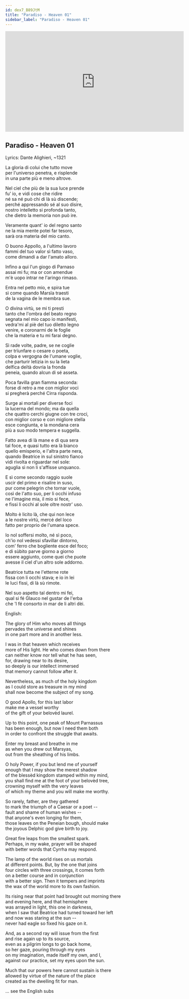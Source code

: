 ```yaml
---
id: dex7_B89JtM
title: "Paradiso - Heaven 01"
sidebar_label: "Paradiso - Heaven 01"
---
```


<div class="video-float-container">
  <iframe
    width="560"
    height="315"
    src="https://www.youtube.com/embed/dex7_B89JtM"
    title="YouTube video player"
    frameborder="0"
    allow="accelerometer; autoplay; clipboard-write; encrypted-media; gyroscope; picture-in-picture; web-share"
    referrerpolicy="strict-origin-when-cross-origin"
    allowfullscreen
  ></iframe>
</div>

## Paradiso - Heaven 01

Lyrics: Dante Alighieri, ~1321

La gloria di colui che tutto move  
per l'universo penetra, e risplende  
in una parte più e meno altrove.

Nel ciel che più de la sua luce prende  
fu' io, e vidi cose che ridire  
né sa né può chi di là sù discende;  
perché appressando sé al suo disire,  
nostro intelletto si profonda tanto,  
che dietro la memoria non può ire.

Veramente quant' io del regno santo  
ne la mia mente potei far tesoro,  
sarà ora materia del mio canto.

O buono Appollo, a l'ultimo lavoro  
fammi del tuo valor sì fatto vaso,  
come dimandi a dar l'amato alloro.

Infino a qui l'un giogo di Parnaso  
assai mi fu; ma or con amendue  
m'è uopo intrar ne l'aringo rimaso.

Entra nel petto mio, e spira tue  
sì come quando Marsïa traesti  
de la vagina de le membra sue.

O divina virtù, se mi ti presti  
tanto che l'ombra del beato regno  
segnata nel mio capo io manifesti,  
vedra'mi al piè del tuo diletto legno  
venire, e coronarmi de le foglie  
che la materia e tu mi farai degno.

Sì rade volte, padre, se ne coglie  
per trïunfare o cesare o poeta,  
colpa e vergogna de l'umane voglie,  
che parturir letizia in su la lieta  
delfica deïtà dovria la fronda  
peneia, quando alcun di sé asseta.

Poca favilla gran fiamma seconda:  
forse di retro a me con miglior voci  
si pregherà perché Cirra risponda.

Surge ai mortali per diverse foci  
la lucerna del mondo; ma da quella  
che quattro cerchi giugne con tre croci,  
con miglior corso e con migliore stella  
esce congiunta, e la mondana cera  
più a suo modo tempera e suggella.

Fatto avea di là mane e di qua sera  
tal foce, e quasi tutto era là bianco  
quello emisperio, e l'altra parte nera,  
quando Beatrice in sul sinistro fianco  
vidi rivolta e riguardar nel sole:  
aguglia sì non li s'affisse unquanco.

E sì come secondo raggio suole  
uscir del primo e risalire in suso,  
pur come pelegrin che tornar vuole,  
così de l'atto suo, per li occhi infuso  
ne l'imagine mia, il mio si fece,  
e fissi li occhi al sole oltre nostr' uso.

Molto è licito là, che qui non lece  
a le nostre virtù, mercé del loco  
fatto per proprio de l'umana spece.

Io nol soffersi molto, né sì poco,  
ch'io nol vedessi sfavillar dintorno,  
com' ferro che bogliente esce del foco;  
e di sùbito parve giorno a giorno  
essere aggiunto, come quei che puote  
avesse il ciel d'un altro sole addorno.

Beatrice tutta ne l'etterne rote  
fissa con li occhi stava; e io in lei  
le luci fissi, di là sù rimote.

Nel suo aspetto tal dentro mi fei,  
qual si fé Glauco nel gustar de l'erba  
che 'l fé consorto in mar de li altri dèi.

English:

The glory of Him who moves all things  
pervades the universe and shines  
in one part more and in another less.

I was in that heaven which receives  
more of His light. He who comes down from there  
can neither know nor tell what he has seen,  
for, drawing near to its desire,  
so deeply is our intellect immersed  
that memory cannot follow after it.

Nevertheless, as much of the holy kingdom  
as I could store as treasure in my mind  
shall now become the subject of my song.

O good Apollo, for this last labor  
make me a vessel worthy  
of the gift of your belovèd laurel.

Up to this point, one peak of Mount Parnassus  
has been enough, but now I need them both  
in order to confront the struggle that awaits.

Enter my breast and breathe in me  
as when you drew out Marsyas,  
out from the sheathing of his limbs.

O holy Power, if you but lend me of yourself  
enough that I may show the merest shadow  
of the blessèd kingdom stamped within my mind,  
you shall find me at the foot of your belovèd tree,  
crowning myself with the very leaves  
of which my theme and you will make me worthy.

So rarely, father, are they gathered  
to mark the triumph of a Caesar or a poet --  
fault and shame of human wishes --  
that anyone's even longing for them,  
those leaves on the Peneian bough, should make  
the joyous Delphic god give birth to joy.

Great fire leaps from the smallest spark.  
Perhaps, in my wake, prayer will be shaped  
with better words that Cyrrha may respond.

The lamp of the world rises on us mortals  
at different points. But, by the one that joins  
four circles with three crossings, it comes forth  
on a better course and in conjunction  
with a better sign. Then it tempers and imprints  
the wax of the world more to its own fashion.

Its rising near that point had brought out morning there  
and evening here, and that hemisphere  
was arrayed in light, this one in darkness,  
when I saw that Beatrice had turned toward her left  
and now was staring at the sun --  
never had eagle so fixed his gaze on it.

And, as a second ray will issue from the first  
and rise again up to its source,  
even as a pilgrim longs to go back home,  
so her gaze, pouring through my eyes  
on my imagination, made itself my own, and I,  
against our practice, set my eyes upon the sun.

Much that our powers here cannot sustain is there  
allowed by virtue of the nature of the place  
created as the dwelling fit for man.

... see the English subs
